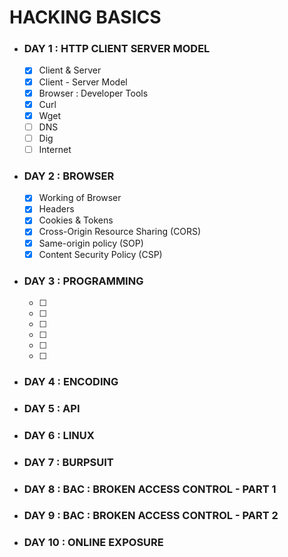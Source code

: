 # HACKING BASICS

* ### DAY 1 : HTTP CLIENT SERVER MODEL
  - [x] Client & Server 
  - [x] Client - Server Model
  - [x] Browser : Developer Tools
  - [x] Curl
  - [x] Wget
  - [ ] DNS
  - [ ] Dig
  - [ ] Internet

* ### DAY 2 : BROWSER
  - [x] Working of Browser 
  - [x] Headers
  - [x] Cookies & Tokens
  - [x] Cross-Origin Resource Sharing (CORS)
  - [x] Same-origin policy (SOP)
  - [x] Content Security Policy (CSP) 
  
* ### DAY 3 : PROGRAMMING
  - [ ]
  - [ ]
  - [ ]
  - [ ]
  - [ ]
  - [ ]

* ### DAY 4 : ENCODING

* ### DAY 5 : API

* ### DAY 6 : LINUX 

* ### DAY 7 : BURPSUIT 

* ### DAY 8 : BAC : BROKEN ACCESS CONTROL - PART 1

* ### DAY 9 : BAC : BROKEN ACCESS CONTROL - PART 2

* ### DAY 10 : ONLINE EXPOSURE
